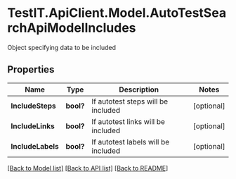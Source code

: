 # TestIT.ApiClient.Model.AutoTestSearchApiModelIncludes
Object specifying data to be included

## Properties

Name | Type | Description | Notes
------------ | ------------- | ------------- | -------------
**IncludeSteps** | **bool?** | If autotest steps will be included | [optional] 
**IncludeLinks** | **bool?** | If autotest links will be included | [optional] 
**IncludeLabels** | **bool?** | If autotest labels will be included | [optional] 

[[Back to Model list]](../README.md#documentation-for-models) [[Back to API list]](../README.md#documentation-for-api-endpoints) [[Back to README]](../README.md)

